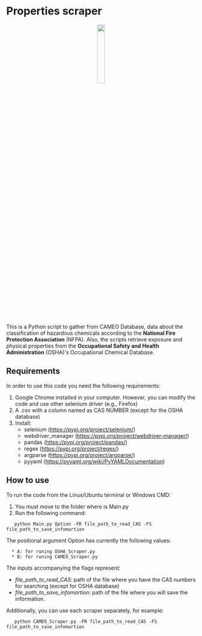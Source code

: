 # Properties scraper

<p align="center">
  <img src=https://github.com/jodhernandezbe/CAMEO_Scraper/blob/master/Diamond.png width="20%">
</p>

This is a Python script to gather from CAMEO Database, data about the classification of hazardous chemicals according to the **National Fire Protection Association** (NFPA). Also, the scripts retrieve exposure and physical properties from the **Occupational Safety and Health Administration** (OSHA)'s Occupational Chemical Database. 

## Requirements

In order to use this code you need the following requirements:

1. Google Chrome installed in your computer. However, you can modify the code and use other selenium driver (e.g., Firefox)
2. A .csv with a column named as CAS NUMBER (except for the OSHA database)
3. Install:
   - selenium (https://pypi.org/project/selenium/)
   - webdriver_manager (https://pypi.org/project/webdriver-manager/)
   - pandas (https://pypi.org/project/pandas/)
   - regex (https://pypi.org/project/regex/)
   - argparse (https://pypi.org/project/argparse/)
   - pyyaml (https://pyyaml.org/wiki/PyYAMLDocumentation)


## How to use

To run the code from the Linux/Ubuntu terminal or Windows CMD:

1. You must move to the folder where is Main.py
2. Run the following command: 

```
   python Main.py Option -FR file_path_to_read_CAS -FS file_path_to_save_infomartion
```

The positional argument Option has currently the following values:

      * A: for runing OSHA_Scraper.py
      * B: for runing CAMEO_Scraper.py

The inputs accompanying the flags represent:

   - *file_path_to_read_CAS*: path of the file where you have the CAS numbers for searching (except for OSHA database)
   - *file_path_to_save_infomartion*: path of the file where you will save the information.

Additionally, you can use each scraper separately, for example:

```
   python CAMEO_Scraper.py -FR file_path_to_read_CAS -FS file_path_to_save_infomartion
```
